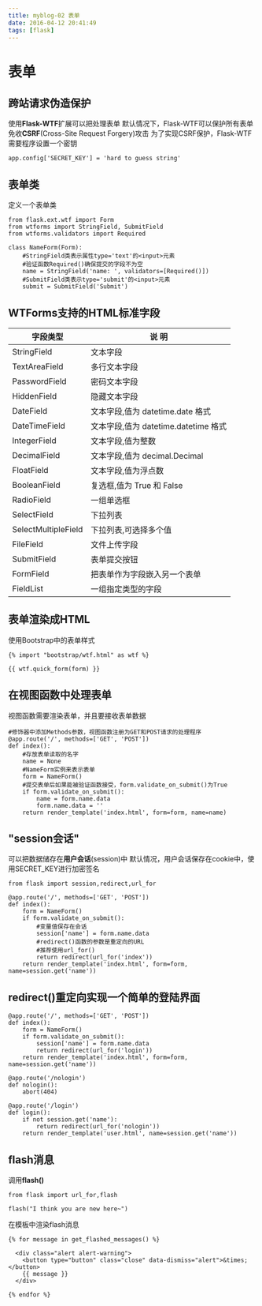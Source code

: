 ```yaml
---
title: myblog-02 表单
date: 2016-04-12 20:41:49
tags: [flask]
---
```


# 表单
## 跨站请求伪造保护
使用**Flask-WTF**扩展可以把处理表单
默认情况下，Flask-WTF可以保护所有表单免收**CSRF**(Cross-Site Request Forgery)攻击
为了实现CSRF保护，Flask-WTF需要程序设置一个密钥
```
app.config['SECRET_KEY'] = 'hard to guess string'
```
## 表单类
定义一个表单类
```
from flask.ext.wtf import Form
from wtforms import StringField, SubmitField
from wtforms.validators import Required

class NameForm(Form):
    #StringField类表示属性type='text'的<input>元素
    #验证函数Required()确保提交的字段不为空
    name = StringField('name: ', validators=[Required()])
    #SubmitField类表示type='submit'的<input>元素
    submit = SubmitField('Submit')
```

## WTForms支持的HTML标准字段

字段类型 | 说  明
-------------|-----------
StringField | 文本字段
TextAreaField | 多行文本字段
PasswordField | 密码文本字段
HiddenField | 隐藏文本字段
DateField | 文本字段,值为 datetime.date 格式
DateTimeField | 文本字段,值为 datetime.datetime 格式
IntegerField | 文本字段,值为整数
DecimalField | 文本字段,值为 decimal.Decimal
FloatField | 文本字段,值为浮点数
BooleanField | 复选框,值为 True 和 False
RadioField | 一组单选框
SelectField | 下拉列表
SelectMultipleField | 下拉列表,可选择多个值
FileField | 文件上传字段
SubmitField | 表单提交按钮
FormField | 把表单作为字段嵌入另一个表单
FieldList | 一组指定类型的字段

## 表单渲染成HTML
使用Bootstrap中的表单样式
```
{% import "bootstrap/wtf.html" as wtf %}

{{ wtf.quick_form(form) }}
```
## 在视图函数中处理表单
视图函数需要渲染表单，并且要接收表单数据
```
#修饰器中添加Methods参数，视图函数注册为GET和POST请求的处理程序
@app.route('/', methods=['GET', 'POST'])
def index():
    #存放表单读取的名字
    name = None
    #NameForm实例来表示表单
    form = NameForm()
    #提交表单后如果能被验证函数接受，form.validate_on_submit()为True
    if form.validate_on_submit():
        name = form.name.data
        form.name.data = ''
    return render_template('index.html', form=form, name=name)
```
## "session会话"
可以把数据储存在**用户会话**(session)中
默认情况，用户会话保存在cookie中，使用SECRET_KEY进行加密签名
```
from flask import session,redirect,url_for

@app.route('/', methods=['GET', 'POST'])
def index():
    form = NameForm()
    if form.validate_on_submit():
        #变量值保存在会话
        session['name'] = form.name.data
        #redirect()函数的参数是重定向的URL
        #推荐使用url_for()
        return redirect(url_for('index'))
    return render_template('index.html', form=form, name=session.get('name'))
```
## redirect()重定向实现一个简单的登陆界面
```
@app.route('/', methods=['GET', 'POST'])
def index():
    form = NameForm()
    if form.validate_on_submit():
        session['name'] = form.name.data
        return redirect(url_for('login'))
    return render_template('index.html', form=form, name=session.get('name'))

@app.route('/nologin')
def nologin():
    abort(404)

@app.route('/login')
def login():
    if not session.get('name'):
        return redirect(url_for('nologin'))
    return render_template('user.html', name=session.get('name'))
```
## flash消息
调用**flash()**
```
from flask import url_for,flash

flash("I think you are new here~")
```
在模板中渲染flash消息
```
{% for message in get_flashed_messages() %}

  <div class="alert alert-warning">
    <button type="button" class="close" data-dismiss="alert">&times;</button>
    {{ message }}
  </div>

{% endfor %}
```
